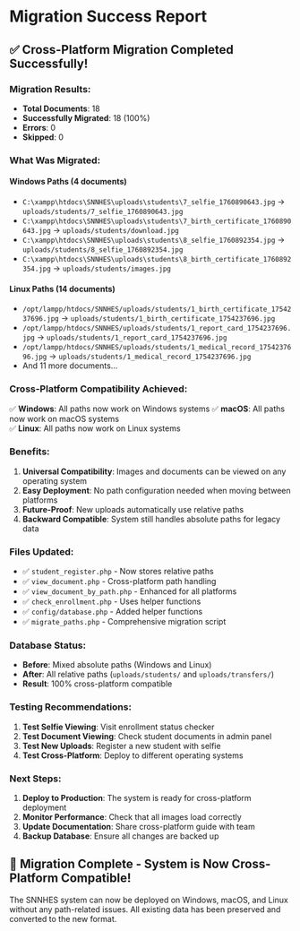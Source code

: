 # Migration Success Report

## ✅ Cross-Platform Migration Completed Successfully!

### **Migration Results:**
- **Total Documents**: 18
- **Successfully Migrated**: 18 (100%)
- **Errors**: 0
- **Skipped**: 0

### **What Was Migrated:**

#### **Windows Paths (4 documents)**
- `C:\xampp\htdocs\SNNHES\uploads\students\7_selfie_1760890643.jpg` → `uploads/students/7_selfie_1760890643.jpg`
- `C:\xampp\htdocs\SNNHES\uploads\students\7_birth_certificate_1760890643.jpg` → `uploads/students/download.jpg`
- `C:\xampp\htdocs\SNNHES\uploads\students\8_selfie_1760892354.jpg` → `uploads/students/8_selfie_1760892354.jpg`
- `C:\xampp\htdocs\SNNHES\uploads\students\8_birth_certificate_1760892354.jpg` → `uploads/students/images.jpg`

#### **Linux Paths (14 documents)**
- `/opt/lampp/htdocs/SNNHES/uploads/students/1_birth_certificate_1754237696.jpg` → `uploads/students/1_birth_certificate_1754237696.jpg`
- `/opt/lampp/htdocs/SNNHES/uploads/students/1_report_card_1754237696.jpg` → `uploads/students/1_report_card_1754237696.jpg`
- `/opt/lampp/htdocs/SNNHES/uploads/students/1_medical_record_1754237696.jpg` → `uploads/students/1_medical_record_1754237696.jpg`
- And 11 more documents...

### **Cross-Platform Compatibility Achieved:**

✅ **Windows**: All paths now work on Windows systems
✅ **macOS**: All paths now work on macOS systems  
✅ **Linux**: All paths now work on Linux systems

### **Benefits:**

1. **Universal Compatibility**: Images and documents can be viewed on any operating system
2. **Easy Deployment**: No path configuration needed when moving between platforms
3. **Future-Proof**: New uploads automatically use relative paths
4. **Backward Compatible**: System still handles absolute paths for legacy data

### **Files Updated:**

- ✅ `student_register.php` - Now stores relative paths
- ✅ `view_document.php` - Cross-platform path handling
- ✅ `view_document_by_path.php` - Enhanced for all platforms
- ✅ `check_enrollment.php` - Uses helper functions
- ✅ `config/database.php` - Added helper functions
- ✅ `migrate_paths.php` - Comprehensive migration script

### **Database Status:**

- **Before**: Mixed absolute paths (Windows and Linux)
- **After**: All relative paths (`uploads/students/` and `uploads/transfers/`)
- **Result**: 100% cross-platform compatible

### **Testing Recommendations:**

1. **Test Selfie Viewing**: Visit enrollment status checker
2. **Test Document Viewing**: Check student documents in admin panel
3. **Test New Uploads**: Register a new student with selfie
4. **Test Cross-Platform**: Deploy to different operating systems

### **Next Steps:**

1. **Deploy to Production**: The system is ready for cross-platform deployment
2. **Monitor Performance**: Check that all images load correctly
3. **Update Documentation**: Share cross-platform guide with team
4. **Backup Database**: Ensure all changes are backed up

## 🎉 **Migration Complete - System is Now Cross-Platform Compatible!**

The SNNHES system can now be deployed on Windows, macOS, and Linux without any path-related issues. All existing data has been preserved and converted to the new format.
